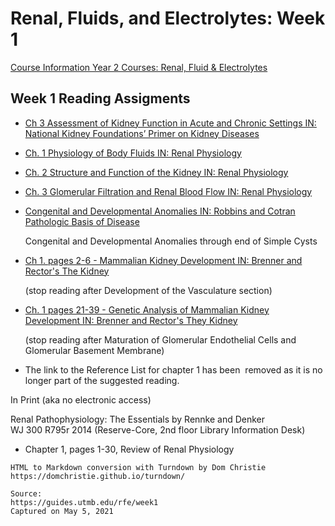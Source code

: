 # Renal, Fluids, and Electrolytes: Week 1

[Course Information Year 2 Courses: Renal, Fluid & Electrolytes](/usmle/rfe/course-information.html)

## Week 1 Reading Assigments

*   [Ch 3 Assessment of Kidney Function in Acute and Chronic Settings IN: National Kidney Foundations’ Primer on Kidney Diseases](http://libux.utmb.edu/login?url=https://www.clinicalkey.com/#!/content/book/3-s2.0-B9780323477949000032)
    
*   [Ch. 1 Physiology of Body Fluids IN: Renal Physiology](http://libux.utmb.edu/login?url=https://www.clinicalkey.com/#!/content/book/3-s2.0-B9780323595681000019)
    
*   [Ch. 2 Structure and Function of the Kidney IN: Renal Physiology](http://libux.utmb.edu/login?url=https://www.clinicalkey.com/#!/content/book/3-s2.0-B9780323595681000020)
    
*   [Ch. 3 Glomerular Filtration and Renal Blood Flow IN: Renal Physiology](https://www.clinicalkey.com/#!/content/book/3-s2.0-B9780323595681000032)
    
*   [Congenital and Developmental Anomalies IN: Robbins and Cotran Pathologic Basis of Disease](http://libux.utmb.edu/login?url=https://www.clinicalkey.com/#!/content/book/3-s2.0-B9780323531139000200?scrollTo=%23hl0003486)
    
    Congenital and Developmental Anomalies through end of Simple Cysts
    
*   [Ch 1. pages 2-6 - Mammalian Kidney Development IN: Brenner and Rector's The Kidney](https://www.clinicalkey.com/#!/content/book/3-s2.0-B9780323532655000010?scrollTo=%23hl0001077)
    
    (stop reading after Development of the Vasculature section)
    
*   [Ch. 1 pages 21-39 - Genetic Analysis of Mammalian Kidney Development IN: Brenner and Rector's They Kidney](https://www.clinicalkey.com/#!/content/book/3-s2.0-B9780323532655000010?scrollTo=%23hl0003061)
    
    (stop reading after Maturation of Glomerular Endothelial Cells and Glomerular Basement Membrane)
    

*   The link to the Reference List for chapter 1 has been  removed as it is no longer part of the suggested reading.

In Print (aka no electronic access)

Renal Pathophysiology: The Essentials by Rennke and Denker  
WJ 300 R795r 2014 (Reserve-Core, 2nd floor Library Information Desk)

*   Chapter 1, pages 1-30, Review of Renal Physiology 

```
HTML to Markdown conversion with Turndown by Dom Christie
https://domchristie.github.io/turndown/

Source:
https://guides.utmb.edu/rfe/week1
Captured on May 5, 2021
```
